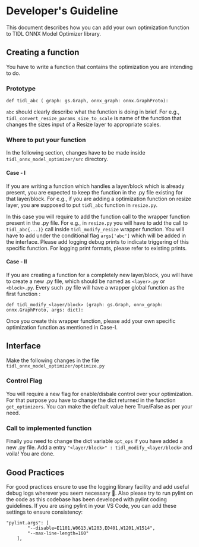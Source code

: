 # Developer's Guideline

This document describes how you can add your own optimization function to TIDL ONNX Model Optimizer library.


## Creating a function
You have to write a function that contains the optimization you are intending to do.

### Prototype

`def tidl_abc ( graph: gs.Graph, onnx_graph: onnx.GraphProto):`

`abc` should clearly describe what the function is doing in brief. For e.g., `tidl_convert_resize_params_size_to_scale` is name of the function that changes the sizes input of a Resize layer to appropriate scales.

### Where to put your function
In the following section, changes have to be made inside `tidl_onnx_model_optimizer/src` directory.

#### Case - I
If you are writing a function which handles a layer/block which is already present, you are expected to keep the function in the .py file existing for that layer/block. For e.g., if you are adding a optimization function on resize layer, you are supposed to put `tidl_abc` function in `resize.py`.

In this case you will require to add the function call to the wrapper function present in the .py file. For e.g., in `resize.py` you will have to add the call to `tidl_abc{...)}` call inside `tidl_modify_resize` wrapper function. You will have to add under the conditional flag `args['abc']` which will be added in the interface. Please add logging debug prints to indicate triggering of this specific function. For logging print formats, please refer to existing prints.

#### Case - II
If you are creating a function for a completely new layer/block, you will have to create a new .py file, which should be named as `<layer>.py` or `<block>.py`. Every such .py file will have a wrapper global function as the first function :

`def tidl_modify_<layer/block> (graph: gs.Graph, onnx_graph: onnx.GraphProto, args: dict):`

Once you create this wrapper function, please add your own specific optimization function as mentioned in Case-I.


## Interface
Make the following changes in the file `tidl_onnx_model_optimizer/optimize.py`

### Control Flag
You will require a new flag for enable/disbale control over your optimization. For that purpose you have to change the dict returned in the function `get_optimizers`. You can make the default value here True/False as per your need.

### Call to implemented function
Finally you need to change the dict variable `opt_ops` if you have added a new .py file.
Add a entry `"<layer/block>" : tidl_modify_<layer/block>` and voila! You are done.


## Good Practices
For good practices ensure to use the logging library facility and add useful debug logs wherever you seem necessary 🙂.
Also please try to run pylint on the code as this codebase has been developed with pylint coding guidelines. If you are using pylint in your VS Code, you can add these settings to ensure consistency:
```
"pylint.args": [
        "--disable=E1101,W0613,W1203,E0401,W1201,W1514",
        "--max-line-length=160"
    ],
```
